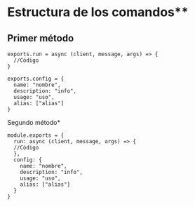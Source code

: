 # Estructura de los comandos**
## Primer método
```
exports.run = async (client, message, args) => {
  //Código
}

exports.config = {
  name: "nombre",
  description: "info",
  usage: "uso",
  alias: ["alias"]
}
```
Segundo método*
```
module.exports = {
  run: async (client, message, args) => {
  //Código
  },
  config: {
    name: "nombre",
    description: "info",
    usage: "uso",
    alias: ["alias"]
  }
}
```